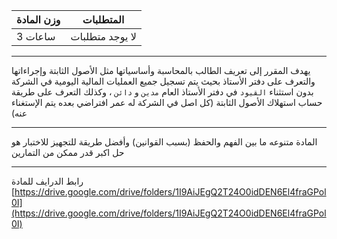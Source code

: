 | وزن المادة | المتطلبات |
|---|---|
| 3 ساعات | لا يوجد متطلبات |

---

يهدف المقرر إلى تعريف الطالب بالمحاسبة وأساسياتها مثل الأصول الثابتة وإجراءاتها والتعرف على دفتر الأستاذ بحيث يتم تسجيل
جميع العمليات المالية اليومية في الشركة بدون استثناء `القيود` في دفتر الأستاذ العام `مدين` و `دائن` ، وكذلك التعرف على
طريقة حساب استهلاك الأصول الثابتة (كل اصل في الشركة له عمر افتراضي بعده يتم الإستغناء عنه)

---

المادة متنوعه ما بين الفهم والحفظ (بسبب القوانين) وأفضل طريقة للتجهيز للاختبار هو حل اكبر قدر ممكن من التمارين

---

رابط الدرايف للمادة
[https://drive.google.com/drive/folders/1I9AiJEgQ2T24O0idDEN6El4fraGPol0I](https://drive.google.com/drive/folders/1I9AiJEgQ2T24O0idDEN6El4fraGPol0I)

